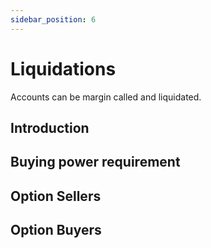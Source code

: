 ```yaml
---
sidebar_position: 6
---
```


# Liquidations
Accounts can be margin called and liquidated.

## Introduction

## Buying power requirement

## Option Sellers

## Option Buyers

